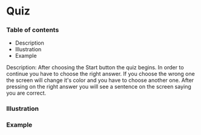# Quiz

### Table of contents 
- Description 
- Illustration 
- Example 


Description: After choosing the Start button the quiz begins.
In order to continue you have to choose the right answer. If you choose the wrong one the
screen will change it's color and you have to choose another one. After pressing on the right answer 
you will see a sentence on the screen saying you are correct. 

### Illustration 

### Example 
